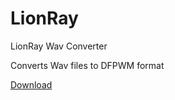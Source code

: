 LionRay
=======

LionRay Wav Converter

Converts Wav files to DFPWM format

[Download](https://dl.dropboxusercontent.com/u/57704711/Dokumente/Speziell/Minecraft/OC/LionRay.jar)
